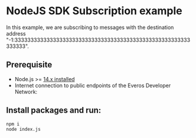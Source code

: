# NodeJS SDK Subscription example

In this example, we are subscribing to messages with the destination address "-1:3333333333333333333333333333333333333333333333333333333333333".

## Prerequisite

* Node.js >= [14.x installed](https://nodejs.org)
* Internet connection to public endpoints of the Everos Developer Network:

## Install packages and run:

```sh
npm i
node index.js
```
